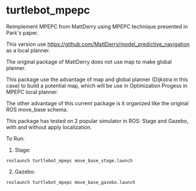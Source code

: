 # turtlebot_mpepc
Reimplement MPEPC from MattDerry using MPEPC technique presented in Park's paper.

This version use https://github.com/MattDerry/model_predictive_navigation as a local planner.

The original package of MattDerry does not use map to make global planner.

This package use the advantage of map and global planner (Dijkstra in this case) to build a potential map, which will be use in Optimization Progess in MPEPC local planner.

The other advantage of this current package is it organized like the original ROS move_base schema.

This package has tested on 2 popular simulator in ROS: Stage and Gazebo, with and without apply localization.

To Run:
1) Stage:
```
roslaunch turtlebot_mpepc move_base_stage.launch
```
2) Gazebo:
```
roslaunch turtlebot_mpepc move_base_gazebo.launch
```

